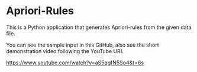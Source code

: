 # Apriori-Rules

This is a Python application that generates Apriori-rules from the given data file. 

You can see the sample input in this GitHub, also see the short demonstration video following the YouTube URL

https://www.youtube.com/watch?v=aS5qgfN5So4&t=6s
